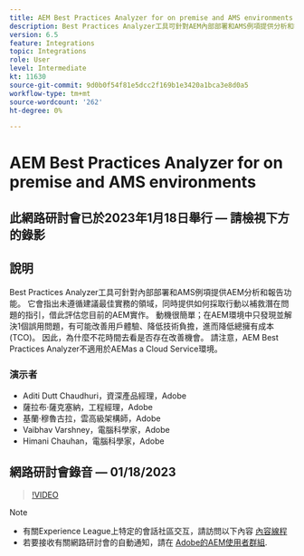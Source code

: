 ```yaml
---
title: AEM Best Practices Analyzer for on premise and AMS environments
description: Best Practices Analyzer工具可針對AEM內部部署和AMS例項提供分析和報告功能。 它會指出未遵循建議最佳實務的領域，同時提供如何採取行動以補救潛在問題的指引，借此評估您目前的AEM實作。
version: 6.5
feature: Integrations
topic: Integrations
role: User
level: Intermediate
kt: 11630
source-git-commit: 9d0b0f54f81e5dcc2f169b1e3420a1bca3e8d0a5
workflow-type: tm+mt
source-wordcount: '262'
ht-degree: 0%

---
```


# AEM Best Practices Analyzer for on premise and AMS environments

## 此網路研討會已於2023年1月18日舉行 — 請檢視下方的錄影

## 說明

Best Practices Analyzer工具可針對內部部署和AMS例項提供AEM分析和報告功能。 它會指出未遵循建議最佳實務的領域，同時提供如何採取行動以補救潛在問題的指引，借此評估您目前的AEM實作。 動機很簡單；在AEM環境中只發現並解決1個誤用問題，有可能改善用戶體驗、降低技術負擔，進而降低總擁有成本(TCO)。 因此，為什麼不花時間去看是否存在改善機會。
請注意，AEM Best Practices Analyzer不適用於AEMas a Cloud Service環境。

### 演示者

* Aditi Dutt Chaudhuri，資深產品經理，Adobe
* 薩拉布·薩克塞納，工程經理，Adobe
* 基蘭·穆魯古拉，雲高級架構師，Adobe
* Vaibhav Varshney，電腦科學家，Adobe
* Himani Chauhan，電腦科學家，Adobe

## 網路研討會錄音 — 01/18/2023

>[!VIDEO](https://video.tv.adobe.com/v/3413364/)

>[!NOTE]
>
>* 有關Experience League上特定的會話社區交互，請訪問以下內容 [內容線程](https://bit.ly/3Z6AyM1)
>* 若要接收有關網路研討會的自動通知，請在 [Adobe的AEM使用者群組](https://aem-augs.adobe.com/).